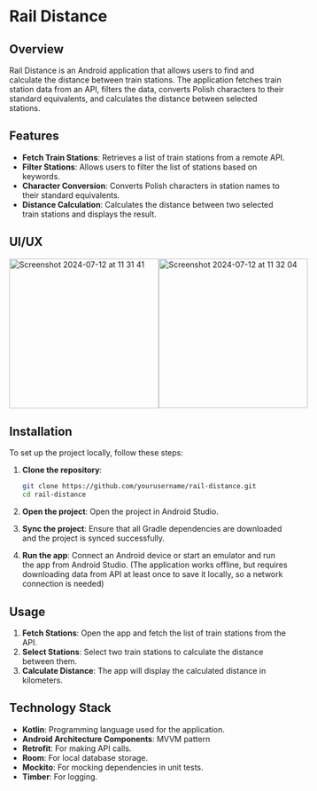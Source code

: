 # Rail Distance

## Overview

Rail Distance is an Android application that allows users to find and calculate the distance between train stations. The application fetches train station data from an API, filters the data, converts Polish characters to their standard equivalents, and calculates the distance between selected stations.

## Features

- **Fetch Train Stations**: Retrieves a list of train stations from a remote API.
- **Filter Stations**: Allows users to filter the list of stations based on keywords.
- **Character Conversion**: Converts Polish characters in station names to their standard equivalents.
- **Distance Calculation**: Calculates the distance between two selected train stations and displays the result.

## UI/UX
<div style="display: flex; justify-content: space-around;">
   <img width="270" alt="Screenshot 2024-07-12 at 11 31 41" src="https://github.com/user-attachments/assets/4d3ee1ff-ad96-441e-b161-9ade995b6704">
<img width="269" alt="Screenshot 2024-07-12 at 11 32 04" src="https://github.com/user-attachments/assets/fdbd1602-1255-46a4-8be4-19d5d7bf972f">
</div>

## Installation

To set up the project locally, follow these steps:

1. **Clone the repository**:
    ```bash
    git clone https://github.com/yourusername/rail-distance.git
    cd rail-distance
    ```

2. **Open the project**: Open the project in Android Studio.

3. **Sync the project**: Ensure that all Gradle dependencies are downloaded and the project is synced successfully.

4. **Run the app**: Connect an Android device or start an emulator and run the app from Android Studio. (The application works offline, but requires downloading data from API at least once to save it locally, so a network connection is needed)

## Usage

1. **Fetch Stations**: Open the app and fetch the list of train stations from the API.
2. **Select Stations**: Select two train stations to calculate the distance between them.
3. **Calculate Distance**: The app will display the calculated distance in kilometers.

## Technology Stack

- **Kotlin**: Programming language used for the application.
- **Android Architecture Components**: MVVM pattern
- **Retrofit**: For making API calls.
- **Room**: For local database storage.
- **Mockito**: For mocking dependencies in unit tests.
- **Timber**: For logging.
